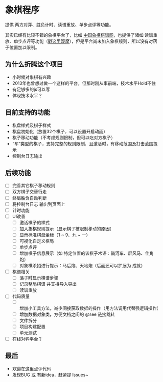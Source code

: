 # 象棋程序
提供 两方对弈、胜负计时、读谱重放、单步点评等功能。

其实已经有比较不错的象棋平台了，比如 [中国象棋棋谱网](http://www.xiaqi.cn/)，也提供了诸如 读谱重放、单步点评等功能（[戳这里观摩](http://www.xiaqi.cn/201110/16310.html)），但是平台尚未加入象棋规则，所以没有对落子位置加以限制。

## 为什么折腾这个项目

* 小时候对象棋有兴趣
* 2013年也曾想过做一个这样的平台，但那时刚从事前端，技术水平Hold不住
* 有足够多的js可以写
* 体现技术水平？

## 目前支持的功能
* 棋盘样式及棋子样式
* 棋盘初始化（放置32个棋子，可以设置开启动画）
* 棋子移动功能（不考虑规则限制，但可以吃对方棋子）
* “车”类型的棋子，支持完整的规则限制，且激活时，有移动范围及打击范围提示
* 控制台日志输出

## 后续功能
* [ ] 完善其它棋子移动规则
* [ ] 双方棋子交替行走
* [ ] 终局胜负自动判断
* [ ] 将控制台日志 输出到页面上
* [ ] 计时功能
* [ ] UI改善
    * [ ] 激活棋子的样式
    * [ ] 加入象棋规则提示（显示棋子被限制移动的原因）
    * [ ] 显示标准棋盘坐标（1 \~ 9、九 \~ 一）
    * [ ] 可视化自定义棋局
    * [ ] 单步点评
    * [ ] 增加棋子信息展示（如 特定位置的该棋子术语：骑河车、屏风马、仕角炮）
    * [ ] 对象棋杀招进行提示：马后炮、天地炮（后面还可以扩展为 成就）
* [ ] 棋谱相关
    * [ ] 落子时显示棋谱步骤
    * [ ] 记录整局棋谱 并支持导入导出
    * [ ] 读谱重放
* [ ] 代码质量
    * [ ] 增加小工具方法，减少间接获取数据的操作（用方法调用代替强逻辑操作）
    * [ ] 增加数据对象类，方便文档之间的 @see 链接跳转
    * [ ] 文件拆分
    * [ ] 项目构建配置
    * [ ] 单元测试
* [ ] 在线对弈平台？

## 最后
* 欢迎在这里点评代码
* 发现BUG 或 有新idea，赶紧提 Issues~
